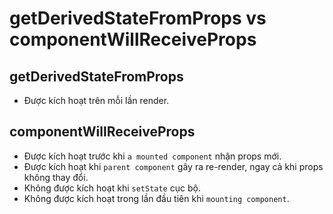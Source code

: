 # getDerivedStateFromProps vs componentWillReceiveProps

## getDerivedStateFromProps
- Được kích hoạt trên mỗi lần render.

## componentWillReceiveProps
- Được kích hoạt trước khi `a mounted component` nhận props mới.
- Được kích hoạt khi `parent component` gây ra re-render, ngay cả khi props không thay đổi.
- Không được kích hoạt khi `setState` cục bộ.
- Không được kích hoạt trong lần đầu tiên khi `mounting component`.
